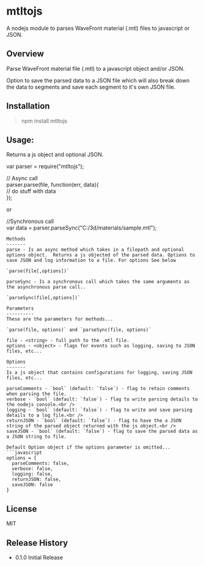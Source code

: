 mtltojs
=======

A nodejs module to parses WaveFront material (.mtl) files to javascript or JSON.

Overview
--------
Parse WaveFront material file (.mtl) to a javascript object and/or JSON.

Option to save the parsed data to a JSON file which will also break down the data to segments and save each segment to it's own JSON file.

Installation
------------
> npm install mtltojs

Usage:
-------
Returns a js object and optional JSON.

var parser = require("mtltojs");

// Async call<br />
parser.parse(file, function(err, data){<br />
  // do stuff with data<br />
});

or

//Synchronous call<br />
var data = parser.parseSync("C:/3d/materials/sample.mtl");
```
Methods
-------
parse - Is an async method which takes in a filepath and optional options object.  Returns a js objected of the parsed data. Options to save JSON and log information to a file. For options See below

`parse(file[,options])`

parseSync - Is a synchronous call which takes the same arguments as the asynchronous parse call..

`parseSync(file[,options])`

Parameters
----------
These are the parameters for methods...

`parse(file, options)` and `parseSync(file, options)`

file - <string> - full path to the .mtl file.
options - <object> - flags for events such as logging, saving to JSON files, etc...

Options
-------
Is a js object that contains configurations for logging, saving JSON files, etc...

parseComments - `bool` (default: `false`) - flag to retain comments when parsing the file.
verbose - `bool` (default: `false`) - flag to write parsing details to the nodejs console.<br />
logging - `bool` (default: `false`) - flag to write and save parsing details to a log file.<br />
returnJSON - `bool` (default: `false`) - flag to have the a JSON string of the parsed object returned with the js object.<br />
saveJSON - `bool` (default: `false`) - flag to save the parsed data as a JSON string to file.

Default Option object if the options parameter is omitted...
```javascript
options = {
  parseComments: false,
  verbose: false,
  logging: false,
  returnJSON: false,
  saveJSON: false
}
```

License
-------
MIT

## Release History

* 0.1.0 Initial Release